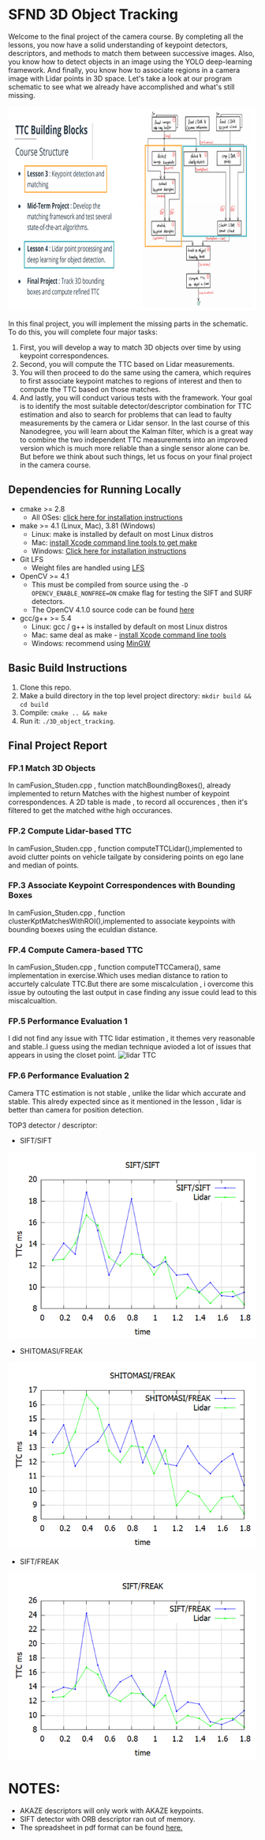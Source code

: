 # SFND 3D Object Tracking

Welcome to the final project of the camera course. By completing all the lessons, you now have a solid understanding of keypoint detectors, descriptors, and methods to match them between successive images. Also, you know how to detect objects in an image using the YOLO deep-learning framework. And finally, you know how to associate regions in a camera image with Lidar points in 3D space. Let's take a look at our program schematic to see what we already have accomplished and what's still missing.

<img src="images/course_code_structure.png" width="779" height="414" />

In this final project, you will implement the missing parts in the schematic. To do this, you will complete four major tasks: 
1. First, you will develop a way to match 3D objects over time by using keypoint correspondences. 
2. Second, you will compute the TTC based on Lidar measurements. 
3. You will then proceed to do the same using the camera, which requires to first associate keypoint matches to regions of interest and then to compute the TTC based on those matches. 
4. And lastly, you will conduct various tests with the framework. Your goal is to identify the most suitable detector/descriptor combination for TTC estimation and also to search for problems that can lead to faulty measurements by the camera or Lidar sensor. In the last course of this Nanodegree, you will learn about the Kalman filter, which is a great way to combine the two independent TTC measurements into an improved version which is much more reliable than a single sensor alone can be. But before we think about such things, let us focus on your final project in the camera course. 

## Dependencies for Running Locally
* cmake >= 2.8
  * All OSes: [click here for installation instructions](https://cmake.org/install/)
* make >= 4.1 (Linux, Mac), 3.81 (Windows)
  * Linux: make is installed by default on most Linux distros
  * Mac: [install Xcode command line tools to get make](https://developer.apple.com/xcode/features/)
  * Windows: [Click here for installation instructions](http://gnuwin32.sourceforge.net/packages/make.htm)
* Git LFS
  * Weight files are handled using [LFS](https://git-lfs.github.com/)
* OpenCV >= 4.1
  * This must be compiled from source using the `-D OPENCV_ENABLE_NONFREE=ON` cmake flag for testing the SIFT and SURF detectors.
  * The OpenCV 4.1.0 source code can be found [here](https://github.com/opencv/opencv/tree/4.1.0)
* gcc/g++ >= 5.4
  * Linux: gcc / g++ is installed by default on most Linux distros
  * Mac: same deal as make - [install Xcode command line tools](https://developer.apple.com/xcode/features/)
  * Windows: recommend using [MinGW](http://www.mingw.org/)

## Basic Build Instructions

1. Clone this repo.
2. Make a build directory in the top level project directory: `mkdir build && cd build`
3. Compile: `cmake .. && make`
4. Run it: `./3D_object_tracking`.

## Final Project Report

### FP.1 Match 3D Objects
In camFusion_Studen.cpp , function matchBoundingBoxes(), already implemented to return Matches with the highest number of keypoint correspondences.
A 2D table is made , to record all occurences , then it's filtered to get the matched withe high occurances.

### FP.2 Compute Lidar-based TTC
In camFusion_Studen.cpp , function computeTTCLidar(),implemented to avoid clutter points on vehicle tailgate by considering points
on ego lane and median of points.

### FP.3 Associate Keypoint Correspondences with Bounding Boxes
In camFusion_Studen.cpp , function clusterKptMatchesWithROI(),implemented to associate keypoints with bounding boexes using the eculdian distance.

### FP.4 Compute Camera-based TTC
In camFusion_Studen.cpp , function computeTTCCamera(), same implementation in exercise.Which uses median distance to ration to accurtely 
calculate TTC.But there are some miscalculation , i overcome this issue by outouting the last output in case finding any issue could lead 
to this miscalcualtion.

### FP.5 Performance Evaluation 1
I did not find any issue with TTC lidar estimation , it themes very reasonable and stable..I guess using the median technique avioded a lot of issues that appears in using the closet point.
![lidar TTC](images/FAST_BRIEF.png)

### FP.6 Performance Evaluation 2
Camera TTC estimation is not stable , unlike the lidar which accurate and stable.
This alredy expected since as it mentioned in the lesson , lidar is better than camera for position detection.


TOP3 detector / descriptor:
- SIFT/SIFT


![SIFT_SIFT](images/SIFT_SIFT.png)

- SHITOMASI/FREAK


![SHITOMASI_FREAK](images/SHITOMASI_FREAK.png)


- SIFT/FREAK

![SIFT/FREAK](images/SIFT_FREAK.png)

# NOTES:
- AKAZE descriptors will only work with AKAZE keypoints.
- SIFT detector with ORB descriptor ran out of memory.
- The spreadsheet in pdf format can be found [here.](https://github.com/m-loay/Sensor-Fusion-Self-Driving-Car/blob/master/SFND_3D_Object_Tracking/Results.pdf)